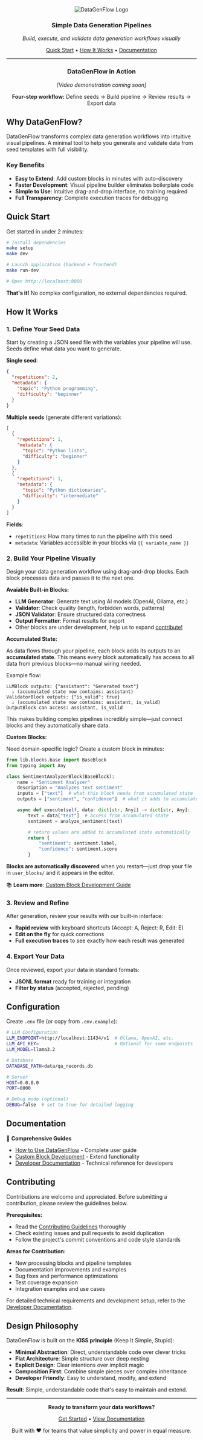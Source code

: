 <div align="center">
  <img src="images/logo/banner.png" alt="DataGenFlow Logo"/>

  <h3>Simple Data Generation Pipelines</h3>
  <p><em>Build, execute, and validate data generation workflows visually</em></p>

  <p>
    <a href="#quick-start">Quick Start</a> •
    <a href="#how-it-works">How It Works</a> •
    <a href="#documentation">Documentation</a>
  </p>
</div>

---

<div align="center">

### DataGenFlow in Action

*[Video demonstration coming soon]*

**Four-step workflow:** Define seeds → Build pipeline → Review results → Export data

</div>

## Why DataGenFlow?

DataGenFlow transforms complex data generation workflows into intuitive visual pipelines. A minimal tool to help you generate and validate data from seed templates with full visibility.

### Key Benefits

- **Easy to Extend**: Add custom blocks in minutes with auto-discovery
- **Faster Development**: Visual pipeline builder eliminates boilerplate code
- **Simple to Use**: Intuitive drag-and-drop interface, no training required
- **Full Transparency**: Complete execution traces for debugging

## Quick Start

Get started in under 2 minutes:

```bash
# Install dependencies
make setup
make dev

# Launch application (backend + frontend)
make run-dev

# Open http://localhost:8000
```

**That's it!** No complex configuration, no external dependencies required.

## How It Works

### 1. Define Your Seed Data

Start by creating a JSON seed file with the variables your pipeline will use. Seeds define what data you want to generate.

**Single seed**:
```json
{
  "repetitions": 2,
  "metadata": {
    "topic": "Python programming",
    "difficulty": "beginner"
  }
}
```

**Multiple seeds** (generate different variations):
```json
[
  {
    "repetitions": 1,
    "metadata": {
      "topic": "Python lists",
      "difficulty": "beginner"
    }
  },
  {
    "repetitions": 1,
    "metadata": {
      "topic": "Python dictionaries",
      "difficulty": "intermediate"
    }
  }
]
```

**Fields**:
- `repetitions`: How many times to run the pipeline with this seed
- `metadata`: Variables accessible in your blocks via `{{ variable_name }}`

### 2. Build Your Pipeline Visually

Design your data generation workflow using drag-and-drop blocks. Each block processes data and passes it to the next one.

**Avaiable Built-in Blocks:**
- **LLM Generator**: Generate text using AI models (OpenAI, Ollama, etc.)
- **Validator**: Check quality (length, forbidden words, patterns)
- **JSON Validator**: Ensure structured data correctness
- **Output Formatter**: Format results for export
- Other blocks are under development, help us to expand [contribute!](#contributing)

**Accumulated State:**

As data flows through your pipeline, each block adds its outputs to an **accumulated state**. This means every block automatically has access to all data from previous blocks—no manual wiring needed.

Example flow:
```
LLMBlock outputs: {"assistant": "Generated text"}
  ↓ (accumulated state now contains: assistant)
ValidatorBlock outputs: {"is_valid": true}
  ↓ (accumulated state now contains: assistant, is_valid)
OutputBlock can access: assistant, is_valid
```

This makes building complex pipelines incredibly simple—just connect blocks and they automatically share data.

**Custom Blocks:**

Need domain-specific logic? Create a custom block in minutes:

```python
from lib.blocks.base import BaseBlock
from typing import Any

class SentimentAnalyzerBlock(BaseBlock):
    name = "Sentiment Analyzer"
    description = "Analyzes text sentiment"
    inputs = ["text"]  # what this block needs from accumulated state
    outputs = ["sentiment", "confidence"]  # what it adds to accumulated state

    async def execute(self, data: dict[str, Any]) -> dict[str, Any]:
        text = data["text"]  # access from accumulated state
        sentiment = analyze_sentiment(text)

        # return values are added to accumulated state automatically
        return {
            "sentiment": sentiment.label,
            "confidence": sentiment.score
        }
```

**Blocks are automatically discovered** when you restart—just drop your file in `user_blocks/` and it appears in the editor.

📚 **Learn more**: [Custom Block Development Guide](docs/how_to_create_blocks.md)

### 3. Review and Refine

After generation, review your results with our built-in interface:

- **Rapid review** with keyboard shortcuts (Accept: A, Reject: R, Edit: E)
- **Edit on the fly** for quick corrections
- **Full execution traces** to see exactly how each result was generated

### 4. Export Your Data

Once reviewed, export your data in standard formats:

- **JSONL format** ready for training or integration
- **Filter by status** (accepted, rejected, pending)

## Configuration

Create `.env` file (or copy from `.env.example`):

```bash
# LLM Configuration
LLM_ENDPOINT=http://localhost:11434/v1  # Ollama, OpenAI, etc.
LLM_API_KEY=                            # Optional for some endpoints
LLM_MODEL=llama3.2

# Database
DATABASE_PATH=data/qa_records.db

# Server
HOST=0.0.0.0
PORT=8000

# Debug mode (optional)
DEBUG=false  # set to true for detailed logging
```

## Documentation

📖 **Comprehensive Guides**
- [How to Use DataGenFlow](docs/how_to_use.md) - Complete user guide
- [Custom Block Development](docs/how_to_create_blocks.md) - Extend functionality
- [Developer Documentation](DEVELOPERS.md) - Technical reference for developers

## Contributing

Contributions are welcome and appreciated. Before submitting a contribution, please review the guidelines below.

**Prerequisites:**
- Read the [Contributing Guidelines](CONTRIBUTING.md) thoroughly
- Check existing issues and pull requests to avoid duplication
- Follow the project's commit conventions and code style standards

**Areas for Contribution:**
- New processing blocks and pipeline templates
- Documentation improvements and examples
- Bug fixes and performance optimizations
- Test coverage expansion
- Integration examples and use cases

For detailed technical requirements and development setup, refer to the [Developer Documentation](DEVELOPERS.md).

## Design Philosophy

DataGenFlow is built on the **KISS principle** (Keep It Simple, Stupid):

- **Minimal Abstraction**: Direct, understandable code over clever tricks
- **Flat Architecture**: Simple structure over deep nesting
- **Explicit Design**: Clear intentions over implicit magic
- **Composition First**: Combine simple pieces over complex inheritance
- **Developer Friendly**: Easy to understand, modify, and extend

**Result**: Simple, understandable code that's easy to maintain and extend.

---

<div align="center">

**Ready to transform your data workflows?**

[Get Started](#quick-start) • [View Documentation](#documentation)

Built with ❤️ for teams that value simplicity and power in equal measure.

</div>
